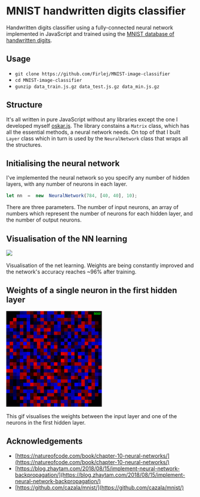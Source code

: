 # MNIST handwritten digits classifier
Handwritten digits classifier using a fully-connected neural network implemented in JavaScript and trained using the [MNIST database of handwritten digits](http://yann.lecun.com/exdb/mnist/).

## Usage
- `git clone https://github.com/Firlej/MNIST-image-classifier`
- `cd MNIST-image-classifier`
- `gunzip data_train.js.gz data_test.js.gz data_min.js.gz`

## Structure
It's all written in pure JavaScript without any libraries except the one I developed myself [oskar.js](https://github.com/Firlej/oskar.js/). The library constains a `Matrix` class, which has all the essential methods, a neural network needs. On top of that I built `Layer` class which in turn is used by the `NeuralNetwork` class that wraps all the structures.

## Initialising the neural network
I've implemented the neural network so you specify any number of hidden layers, with any number of neurons in each layer.
```js
let nn  =  new  NeuralNetwork(784, [40, 40], 10);
```
There are three parameters. The number of input neurons, an array of numbers which represent the number of neurons for each hidden layer, and the number of output neurons.

## Visualisation of the NN learning
<!-- https://media.giphy.com/media/gKZwncNW8wahE14z63/giphy.gif -->
![](images/net.gif)

Visualisation of the net learning. Weights are being constantly improved and the network's accuracy reaches ~96% after training.

## Weights of a single neuron in the first hidden layer
<!-- https://media.giphy.com/media/fsu9Z8Wc9jX3qEZt5Z/giphy.gif -->
![](images/neuron.gif)

This gif visualises the weights between the input layer and one of the neurons in the first hidden layer.

## Acknowledgements
- [https://natureofcode.com/book/chapter-10-neural-networks/](https://natureofcode.com/book/chapter-10-neural-networks/)
- [https://blog.zhaytam.com/2018/08/15/implement-neural-network-backpropagation/](https://blog.zhaytam.com/2018/08/15/implement-neural-network-backpropagation/)
- [https://github.com/cazala/mnist/](https://github.com/cazala/mnist/)
